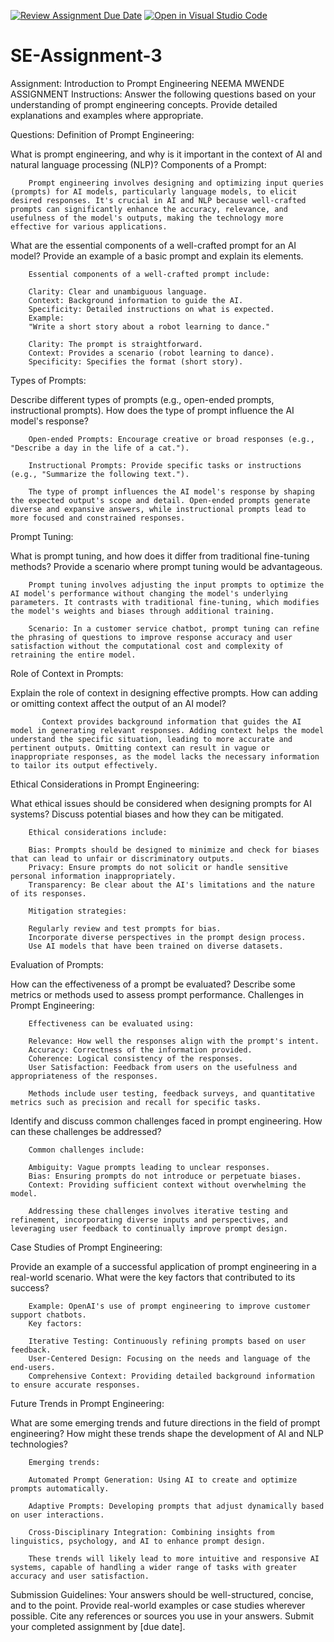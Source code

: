 [![Review Assignment Due Date](https://classroom.github.com/assets/deadline-readme-button-22041afd0340ce965d47ae6ef1cefeee28c7c493a6346c4f15d667ab976d596c.svg)](https://classroom.github.com/a/UpfcA4qp)
[![Open in Visual Studio Code](https://classroom.github.com/assets/open-in-vscode-2e0aaae1b6195c2367325f4f02e2d04e9abb55f0b24a779b69b11b9e10269abc.svg)](https://classroom.github.com/online_ide?assignment_repo_id=15286895&assignment_repo_type=AssignmentRepo)
# SE-Assignment-3
Assignment: Introduction to Prompt Engineering NEEMA MWENDE ASSIGNMENT
Instructions:
Answer the following questions based on your understanding of prompt engineering concepts. Provide detailed explanations and examples where appropriate.

Questions:
Definition of Prompt Engineering:

What is prompt engineering, and why is it important in the context of AI and natural language processing (NLP)?
Components of a Prompt:

        Prompt engineering involves designing and optimizing input queries (prompts) for AI models, particularly language models, to elicit desired responses. It's crucial in AI and NLP because well-crafted prompts can significantly enhance the accuracy, relevance, and usefulness of the model's outputs, making the technology more effective for various applications.

What are the essential components of a well-crafted prompt for an AI model? Provide an example of a basic prompt and explain its elements.

        Essential components of a well-crafted prompt include:

        Clarity: Clear and unambiguous language.
        Context: Background information to guide the AI.
        Specificity: Detailed instructions on what is expected.
        Example:
        "Write a short story about a robot learning to dance."

        Clarity: The prompt is straightforward.
        Context: Provides a scenario (robot learning to dance).
        Specificity: Specifies the format (short story).

Types of Prompts:

Describe different types of prompts (e.g., open-ended prompts, instructional prompts). How does the type of prompt influence the AI model's response?

        Open-ended Prompts: Encourage creative or broad responses (e.g., "Describe a day in the life of a cat.").

        Instructional Prompts: Provide specific tasks or instructions (e.g., "Summarize the following text.").

        The type of prompt influences the AI model's response by shaping the expected output's scope and detail. Open-ended prompts generate diverse and expansive answers, while instructional prompts lead to more focused and constrained responses.

Prompt Tuning:

What is prompt tuning, and how does it differ from traditional fine-tuning methods? Provide a scenario where prompt tuning would be advantageous.

        Prompt tuning involves adjusting the input prompts to optimize the AI model's performance without changing the model's underlying parameters. It contrasts with traditional fine-tuning, which modifies the model's weights and biases through additional training.

        Scenario: In a customer service chatbot, prompt tuning can refine the phrasing of questions to improve response accuracy and user satisfaction without the computational cost and complexity of retraining the entire model.

Role of Context in Prompts:

Explain the role of context in designing effective prompts. How can adding or omitting context affect the output of an AI model?

           Context provides background information that guides the AI model in generating relevant responses. Adding context helps the model understand the specific situation, leading to more accurate and pertinent outputs. Omitting context can result in vague or inappropriate responses, as the model lacks the necessary information to tailor its output effectively.


Ethical Considerations in Prompt Engineering:   


What ethical issues should be considered when designing prompts for AI systems? Discuss potential biases and how they can be mitigated.

        Ethical considerations include:

        Bias: Prompts should be designed to minimize and check for biases that can lead to unfair or discriminatory outputs.
        Privacy: Ensure prompts do not solicit or handle sensitive personal information inappropriately.
        Transparency: Be clear about the AI's limitations and the nature of its responses.

        Mitigation strategies:

        Regularly review and test prompts for bias.
        Incorporate diverse perspectives in the prompt design process.
        Use AI models that have been trained on diverse datasets.


Evaluation of Prompts:

How can the effectiveness of a prompt be evaluated? Describe some metrics or methods used to assess prompt performance.
Challenges in Prompt Engineering:

        Effectiveness can be evaluated using:

        Relevance: How well the responses align with the prompt's intent.
        Accuracy: Correctness of the information provided.
        Coherence: Logical consistency of the responses.
        User Satisfaction: Feedback from users on the usefulness and appropriateness of the responses.

        Methods include user testing, feedback surveys, and quantitative metrics such as precision and recall for specific tasks.

Identify and discuss common challenges faced in prompt engineering. How can these challenges be addressed?

        Common challenges include:

        Ambiguity: Vague prompts leading to unclear responses.
        Bias: Ensuring prompts do not introduce or perpetuate biases.
        Context: Providing sufficient context without overwhelming the model.

        Addressing these challenges involves iterative testing and refinement, incorporating diverse inputs and perspectives, and leveraging user feedback to continually improve prompt design.

Case Studies of Prompt Engineering:

Provide an example of a successful application of prompt engineering in a real-world scenario. What were the key factors that contributed to its success?

        Example: OpenAI's use of prompt engineering to improve customer support chatbots.
        Key factors:

        Iterative Testing: Continuously refining prompts based on user feedback.
        User-Centered Design: Focusing on the needs and language of the end-users.
        Comprehensive Context: Providing detailed background information to ensure accurate responses.


Future Trends in Prompt Engineering:

What are some emerging trends and future directions in the field of prompt engineering? How might these trends shape the development of AI and NLP technologies?

        Emerging trends:

        Automated Prompt Generation: Using AI to create and optimize prompts automatically.

        Adaptive Prompts: Developing prompts that adjust dynamically based on user interactions.

        Cross-Disciplinary Integration: Combining insights from linguistics, psychology, and AI to enhance prompt design.

        These trends will likely lead to more intuitive and responsive AI systems, capable of handling a wider range of tasks with greater accuracy and user satisfaction.


Submission Guidelines:
Your answers should be well-structured, concise, and to the point.
Provide real-world examples or case studies wherever possible.
Cite any references or sources you use in your answers.
Submit your completed assignment by [due date].
